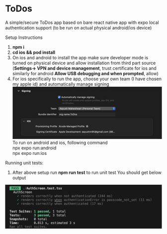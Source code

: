 # ToDos
A simple/secure ToDos app based on bare react native app with expo local authentication support (to be run on actual physical android/ios device)

Setup Instructions
1. **npm i**
2. **cd ios && pod install**
3. On ios and android to install the app make sure developer mode is turned on physical device and allow installation from third part source (**Settings-> VPN and device management**, trust certificate for ios and similarly for android **Allow USB debugging and when prompted**, allow)  
4. For ios specifically to run the app, choose your own team (I have chosen my apple id) and automatically manage signing
![Alt text](https://github.com/aayushm9595/ToDos/blob/develop/Signing.png)
To run on android and ios, following command <br />
npx expo run:android <br />
npx expo run:ios


Running unit tests:

1. After above setup run **npm run test** to run unit test
You should get below output

![Alt text](https://github.com/aayushm9595/ToDos/blob/develop/Unit-test.png)

